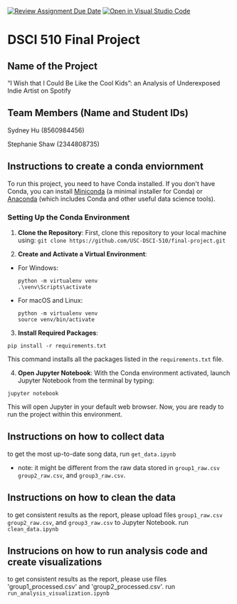 [![Review Assignment Due Date](https://classroom.github.com/assets/deadline-readme-button-24ddc0f5d75046c5622901739e7c5dd533143b0c8e959d652212380cedb1ea36.svg)](https://classroom.github.com/a/h_LXMCrc)
[![Open in Visual Studio Code](https://classroom.github.com/assets/open-in-vscode-718a45dd9cf7e7f842a935f5ebbe5719a5e09af4491e668f4dbf3b35d5cca122.svg)](https://classroom.github.com/online_ide?assignment_repo_id=12663000&assignment_repo_type=AssignmentRepo)
# DSCI 510 Final Project

## Name of the Project
“I Wish that I Could Be Like the Cool Kids”: an Analysis of Underexposed Indie Artist on Spotify

## Team Members (Name and Student IDs)
Sydney Hu (8560984456)

Stephanie Shaw (2344808735)

## Instructions to create a conda enviornment
To run this project, you need to have Conda installed. If you don't have Conda, you can install [Miniconda](https://docs.conda.io/en/latest/miniconda.html) (a minimal installer for Conda) or [Anaconda](https://www.anaconda.com/products/individual) (which includes Conda and other useful data science tools).

### Setting Up the Conda Environment
1. **Clone the Repository**: First, clone this repository to your local machine using:
   `git clone https://github.com/USC-DSCI-510/final-project.git`
   
2. **Create and Activate a Virtual Environment**:

- For Windows:

  ```
  python -m virtualenv venv
  .\venv\Scripts\activate
  ```

- For macOS and Linux:

  ```
  python -m virtualenv venv
  source venv/bin/activate
  ```

3. **Install Required Packages**:
  ```
  pip install -r requirements.txt
  ```
  

This command installs all the packages listed in the `requirements.txt` file.


4. **Open Jupyter Notebook**:
   With the Conda environment activated, launch Jupyter Notebook from the terminal by typing:
  ```
  jupyter notebook
  ```

This will open Jupyter in your default web browser. Now, you are ready to run the project within this environment.


## Instructions on how to collect data
to get the most up-to-date song data, run `get_data.ipynb`  
* note: it might be different from the raw data stored in `group1_raw.csv` `group2_raw.csv`, and `group3_raw.csv`. 

## Instructions on how to clean the data
to get consistent results as the report, please upload files `group1_raw.csv` `group2_raw.csv`, and `group3_raw.csv` to Jupyter Notebook.
run `clean_data.ipynb`


## Instrucions on how to run analysis code and create visualizations
to get consistent results as the report, please use files 'group1_processed.csv' and 'group2_processed.csv'.
run `run_analysis_visualization.ipynb`
